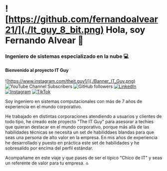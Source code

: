 # ![https://github.com/fernandoalvear21/](./It_guy_8_bit.png) Hola, soy Fernando Alvear 👋
### Ingeniero de sistemas especializado en la nube 💻

#### Bienvenido al proyecto IT Guy
![https://www.instagram.com/theit.guy1/](./Banner_IT_Guy.png)
![YouTube Channel Subscribers](https://img.shields.io/youtube/channel/subscribers/UCB8Gzz4HHLXbyKzRbpxb5Jg)
![GitHub followers](https://img.shields.io/github/followers/fernandoalvear21)
[![LinkedIn](https://img.shields.io/badge/Linkedin-%230077B5.svg?logo=linkedin&logoColor=white)](https://linkedin.com/in/fernando-alvear/)
[![Instagram](https://img.shields.io/badge/Instagram-%23E4405F.svg?logo=Instagram&logoColor=white)](https://instagram.com/theit.guy1/)
[![TikTok](https://img.shields.io/badge/TikTok-black?logo=tiktok&logoColor=white)](https://tiktok.com/@theit.guy1/)

Soy ingeniero en sistemas computacionales con más de 7 años de experiencia en el mundo corporativo. 

He trabajado en distintas corporaciones atendiendo a usuarios y clientes de todo tipo, he creado este proyecto "The IT Guy" para asesorar a techies que quieran destacar en el mundo corporativo, porque más allá de las habilidades técnicas se necesita un set de habiliddaes blandas para que seas una persona de alto valor en la empresa. 
En mis años de experiencia he desarrollado y puesto en práctica este set de habilidades y he sobresalido por encima del perfil estándar. 

Acompañame en este viaje y que pases de ser el típico "Chico de IT" y seas un referente de valor para tu empresa. 🔝


<!--
**fernandoalvear21/fernandoalvear21** is a ✨ _special_ ✨ repository because its `README.md` (this file) appears on your GitHub profile.

Here are some ideas to get you started:

- 🔭 I’m currently working on ...
- 🌱 I’m currently learning ...
- 👯 I’m looking to collaborate on ...
- 🤔 I’m looking for help with ...
- 💬 Ask me about ...
- 📫 How to reach me: ...
- 😄 Pronouns: ...
- ⚡ Fun fact: ...
-->
